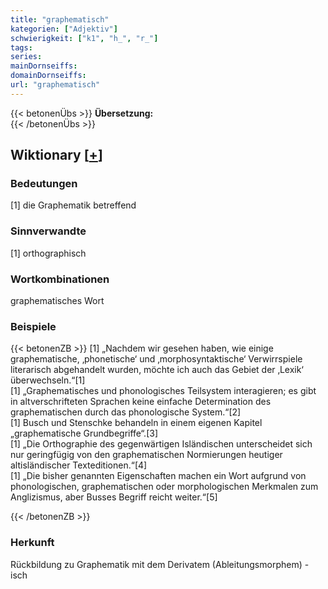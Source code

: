 ```yaml
---
title: "graphematisch"
kategorien: ["Adjektiv"]
schwierigkeit: ["k1", "h_", "r_"]
tags:
series:
mainDornseiffs:
domainDornseiffs:
url: "graphematisch"
---
```


{{< betonenÜbs >}}
**Übersetzung:**  
{{< /betonenÜbs >}}

## Wiktionary [[+](https://de.wiktionary.org/wiki/graphematisch)]

### Bedeutungen
[1] die Graphematik betreffend  

### Sinnverwandte
[1] orthographisch  

### Wortkombinationen
graphematisches Wort  

### Beispiele
{{< betonenZB >}}
[1] „Nachdem wir gesehen haben, wie einige graphematische, ‚phonetische‘ und ‚morphosyntaktische‘ Verwirrspiele literarisch abgehandelt wurden, möchte ich auch das Gebiet der ‚Lexik‘ überwechseln.“[1]  
[1] „Graphematisches und phonologisches Teilsystem interagieren; es gibt in altverschrifteten Sprachen keine einfache Determination des graphematischen durch das phonologische System.“[2]  
[1] Busch und Stenschke behandeln in einem eigenen Kapitel „graphematische Grundbegriffe“.[3]  
[1] „Die Orthographie des gegenwärtigen Isländischen unterscheidet sich nur geringfügig von den graphematischen Normierungen heutiger altisländischer Texteditionen.“[4]  
[1] „Die bisher genannten Eigenschaften machen ein Wort aufgrund von phonologischen, graphematischen oder morphologischen Merkmalen zum Anglizismus, aber Busses Begriff reicht weiter.“[5]  

{{< /betonenZB >}}
### Herkunft
Rückbildung zu Graphematik mit dem Derivatem (Ableitungsmorphem) -isch  


